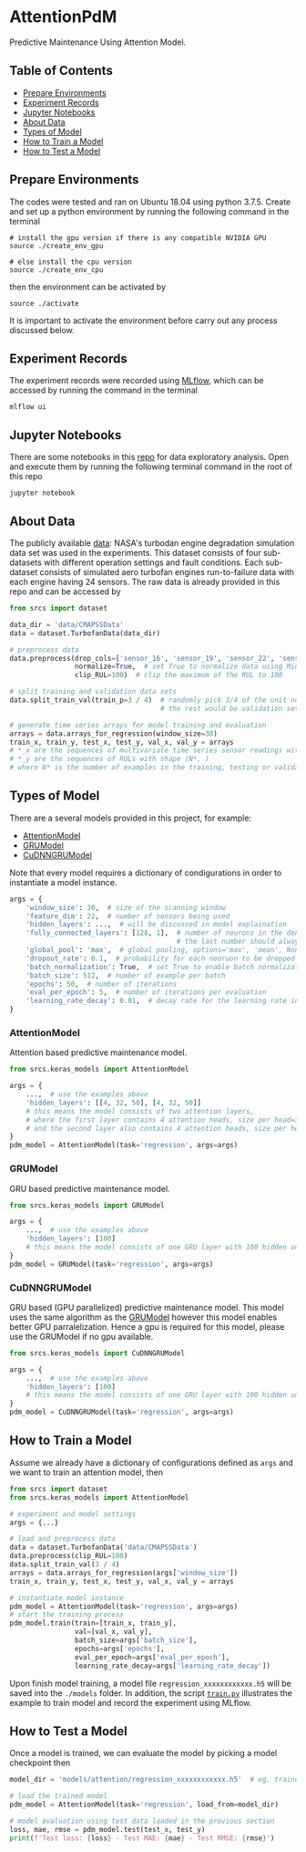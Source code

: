 # AttentionPdM
Predictive Maintenance Using Attention Model.

## Table of Contents
* [Prepare Environments](#prepare-environments)
* [Experiment Records](#experiment-records)
* [Jupyter Notebooks](#jupyter-notebooks)
* [About Data](#about-data)
* [Types of Model](#types-of-model)
* [How to Train a Model](#how-to-train-a-model)
* [How to Test a Model](#how-to-test-a-model)

## Prepare Environments
The codes were tested and ran on Ubuntu 18.04 using python 3.7.5. 
Create and set up a python environment by running the following command in the terminal
```
# install the gpu version if there is any compatible NVIDIA GPU
source ./create_env_gpu

# else install the cpu version
source ./create_env_cpu
```
then the environment can be activated by
```
source ./activate
```
It is important to activate the environment before carry out any process discussed below.

## Experiment Records
The experiment records were recorded using [MLflow](https://mlflow.org/), which can be accessed by running the command in the terminal
```
mlflow ui
```

## Jupyter Notebooks
There are some notebooks in this [repo](/srcs/notebooks) for data exploratory analysis. 
Open and execute them by running the following terminal command in the root of this repo
```
jupyter notebook
```

## About Data
The publicly available [data](https://ti.arc.nasa.gov/tech/dash/groups/pcoe/prognostic-data-repository/):
 NASA's turbodan engine degradation simulation data set was used in the experiments. 
This dataset consists of four sub-datasets with different operation settings and fault conditions. 
Each sub-dataset consists of simulated aero turbofan engines run-to-failure data with each engine having 24 sensors. 
The raw data is already provided in this repo and can be accessed by
```python
from srcs import dataset

data_dir = 'data/CMAPSSData'
data = dataset.TurbofanData(data_dir)

# preprocess data
data.preprocess(drop_cols=['sensor_16', 'sensor_19', 'sensor_22', 'sensor_23'],  # list of column names to drop
                normalize=True,  # set True to normalize data using Min-Max scaler
                clip_RUL=100)  # clip the maximum of the RUL to 100

# split training and validation data sets
data.split_train_val(train_p=3 / 4)  # randomly pick 3/4 of the unit numbers to be training set,
                                     # the rest would be validation set

# generate time series arrays for model training and evaluation
arrays = data.arrays_for_regression(window_size=30)
train_x, train_y, test_x, test_y, val_x, val_y = arrays
# *_x are the sequences of multivariate time series sensor readings with shape (N*, 30, 22)
# *_y are the sequences of RULs with shape (N*, )
# where N* is the number of examples in the training, testing or validation sets.
```

## Types of Model
There are a several models provided in this project, for example:
* [AttentionModel](#attentionmodel)
* [GRUModel](#grumodel)
* [CuDNNGRUModel](#cudnngrumodel)

Note that every model requires a dictionary of condigurations in order to instantiate a model instance.
```python
args = {
    'window_size': 30,  # size of the scanning window
    'feature_dim': 22,  # number of sensors being used
    'hidden_layers': ...,  # will be discussed in model explaination
    'fully_connected_layers': [128, 1],  # number of neurons in the dense layers,
                                         # the last number should always be 1
    'global_pool': 'max',  # global pooling, options='max', 'mean', None
    'dropout_rate': 0.1,  # probability for each neoruon to be dropped out 
    'batch_normalization': True,  # set True to enable batch normalization
    'batch_size': 512,  # number of example per batch
    'epochs': 50,  # number of iterations
    'eval_per_epoch': 5,  # number of iterations per evaluation
    'learning_rate_decay': 0.01,  # decay rate for the learning rate in each new iteration
}
```

### AttentionModel
Attention based predictive maintenance model.
```python
from srcs.keras_models import AttentionModel

args = {
    ...,  # use the examples above
    'hidden_layers': [[4, 32, 50], [4, 32, 50]]
    # this means the model consists of two attention layers,
    # where the first layer contains 4 attention heads, size per head=32 and 50 feed forward units
    # and the second layer also contains 4 attention heads, size per head=32 and 50 feed forward units
}
pdm_model = AttentionModel(task='regression', args=args)
```

### GRUModel
GRU based predictive maintenance model.
```python
from srcs.keras_models import GRUModel

args = {
    ...,  # use the examples above
    'hidden_layers': [100]
    # this means the model consists of one GRU layer with 100 hidden units
}
pdm_model = GRUModel(task='regression', args=args)
```

### CuDNNGRUModel
GRU based (GPU parallelized) predictive maintenance model. 
This model uses the same algorithm as the [GRUModel](#grumodel) however this model enables better GPU parralelization. 
Hence a gpu is required for this model, please use the GRUModel if no gpu available.
```python
from srcs.keras_models import CuDNNGRUModel

args = {
    ...,  # use the examples above
    'hidden_layers': [100]
    # this means the model consists of one GRU layer with 100 hidden units
}
pdm_model = CuDNNGRUModel(task='regression', args=args)
```

## How to Train a Model
Assume we already have a dictionary of configurations defined as `args` and we want to train an attention model, then
```python
from srcs import dataset
from srcs.keras_models import AttentionModel

# experiment and model settings
args = {...}

# load and preprocess data
data = dataset.TurbofanData('data/CMAPSSData')
data.preprocess(clip_RUL=100)
data.split_train_val(3 / 4)
arrays = data.arrays_for_regression(args['window_size'])
train_x, train_y, test_x, test_y, val_x, val_y = arrays

# instantiate model instance
pdm_model = AttentionModel(task='regression', args=args)
# start the training process
pdm_model.train(train=[train_x, train_y],
                val=[val_x, val_y],
                batch_size=args['batch_size'],
                epochs=args['epochs'],
                eval_per_epoch=args['eval_per_epoch'],
                learning_rate_decay=args['learning_rate_decay'])
```
Upon finish model training, a model file `regression_xxxxxxxxxxxx.h5` will be saved into the `./models` folder. 
In addition, the script [`train.py`](/srcs/train.py) illustrates the example to train model and record the experiment using MLflow.

## How to Test a Model
Once a model is trained, we can evaluate the model by picking a model checkpoint then
```python
model_dir = 'models/attention/regression_xxxxxxxxxxxx.h5'  # eg. trained attention model

# load the trained model
pdm_model = AttentionModel(task='regression', load_from=model_dir)

# model evaluation using test data loaded in the previous section
loss, mae, rmse = pdm_model.test(test_x, test_y)
print(f'Test loss: {loss} - Test MAE: {mae} - Test RMSE: {rmse}')
```
